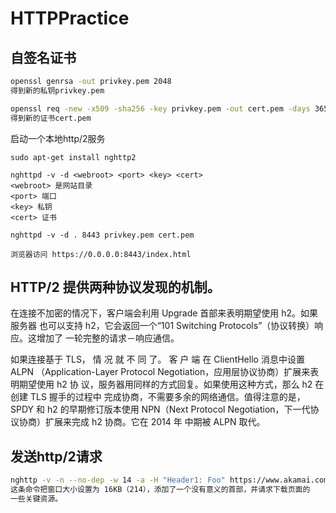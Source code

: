 # HTTPPractice

## 自签名证书

```sh
openssl genrsa -out privkey.pem 2048
得到新的私钥privkey.pem

openssl req -new -x509 -sha256 -key privkey.pem -out cert.pem -days 365 -subj "/CN=fake.example.org"
得到新的证书cert.pem
```

启动一个本地http/2服务

```
sudo apt-get install nghttp2

nghttpd -v -d <webroot> <port> <key> <cert>
<webroot> 是网站目录
<port> 端口
<key> 私钥
<cert> 证书

nghttpd -v -d . 8443 privkey.pem cert.pem

浏览器访问 https://0.0.0.0:8443/index.html
```

## HTTP/2 提供两种协议发现的机制。

在连接不加密的情况下，客户端会利用 Upgrade 首部来表明期望使用 h2。如果服务器
也可以支持 h2，它会返回一个“101 Switching Protocols”（协议转换）响应。这增加了
一轮完整的请求－响应通信。

如果连接基于 TLS， 情 况 就 不 同 了。 客 户 端 在 ClientHello 消息中设置 ALPN
（Application-Layer Protocol Negotiation，应用层协议协商）扩展来表明期望使用 h2 协
议，服务器用同样的方式回复。如果使用这种方式，那么 h2 在创建 TLS 握手的过程中
完成协商，不需要多余的网络通信。值得注意的是，SPDY 和 h2 的早期修订版本使用
NPN（Next Protocol Negotiation，下一代协议协商）扩展来完成 h2 协商。它在 2014 年
中期被 ALPN 取代。

## 发送http/2请求

```sh
nghttp -v -n --no-dep -w 14 -a -H "Header1: Foo" https://www.akamai.com
这条命令把窗口大小设置为 16KB（214），添加了一个没有意义的首部，并请求下载页面的
一些关键资源。
```












